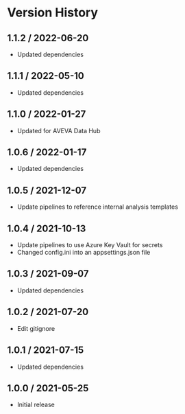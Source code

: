 # Version History

## 1.1.2 / 2022-06-20

- Updated dependencies

## 1.1.1 / 2022-05-10

- Updated dependencies

## 1.1.0 / 2022-01-27

- Updated for AVEVA Data Hub

## 1.0.6 / 2022-01-17

- Updated dependencies

## 1.0.5 / 2021-12-07

- Update pipelines to reference internal analysis templates

## 1.0.4 / 2021-10-13

- Update pipelines to use Azure Key Vault for secrets
- Changed config.ini into an appsettings.json file

## 1.0.3 / 2021-09-07

- Updated dependencies

## 1.0.2 / 2021-07-20

- Edit gitignore

## 1.0.1 / 2021-07-15

- Updated dependencies

## 1.0.0 / 2021-05-25

- Initial release
